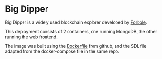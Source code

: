 Big Dipper
=======

Big Dipper is a widely used blockchain explorer developed by [Forbole](https://www.forbole.com/).

This deployment consists of 2 containers, one running MongoDB, the other running the web frontend.

The image was built using the [Dockerfile](https://github.com/forbole/big-dipper/tree/akash-challenge-3) from github, and the SDL file adapted from the docker-compose file in the same repo.
